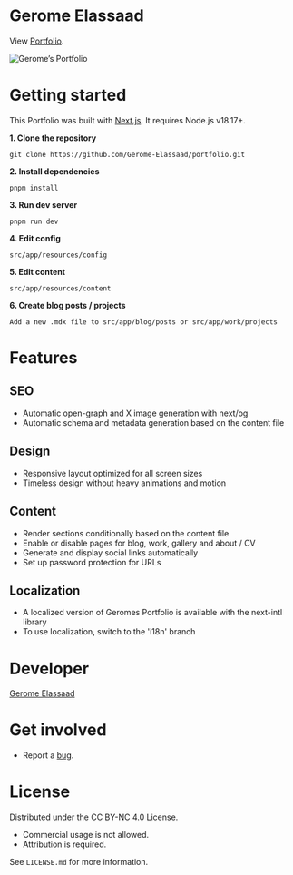 # **Gerome Elassaad**

View [Portfolio](https://geromes-portfolio-nextjs.vercel.app).

![Gerome’s Portfolio](https://github.com/user-attachments/assets/e4b73503-e265-40ff-a0f5-dcee7f1f5a52)


# **Getting started**

This Portfolio was built with [Next.js](https://nextjs.org). It requires Node.js v18.17+.

**1. Clone the repository**
```
git clone https://github.com/Gerome-Elassaad/portfolio.git
```

**2. Install dependencies**
```
pnpm install
```

**3. Run dev server**
```
pnpm run dev
```

**4. Edit config**
```
src/app/resources/config
```

**5. Edit content**
```
src/app/resources/content
```

**6. Create blog posts / projects**
```
Add a new .mdx file to src/app/blog/posts or src/app/work/projects
```

# **Features**

## **SEO**
- Automatic open-graph and X image generation with next/og
- Automatic schema and metadata generation based on the content file

## **Design**
- Responsive layout optimized for all screen sizes
- Timeless design without heavy animations and motion

## **Content**
- Render sections conditionally based on the content file
- Enable or disable pages for blog, work, gallery and about / CV
- Generate and display social links automatically
- Set up password protection for URLs

## **Localization**
- A localized version of Geromes Portfolio is available with the next-intl library
- To use localization, switch to the 'i18n' branch

# **Developer**
[Gerome Elassaad](https://github.com/Gerome-Elassaad)

# **Get involved**
- Report a [bug](https://github.com/Gerome-Elassaad/portfolio/issues/new?labels=bug&template=bug_report.md).

# **License**

Distributed under the CC BY-NC 4.0 License.
- Commercial usage is not allowed.
- Attribution is required.

See `LICENSE.md` for more information.
